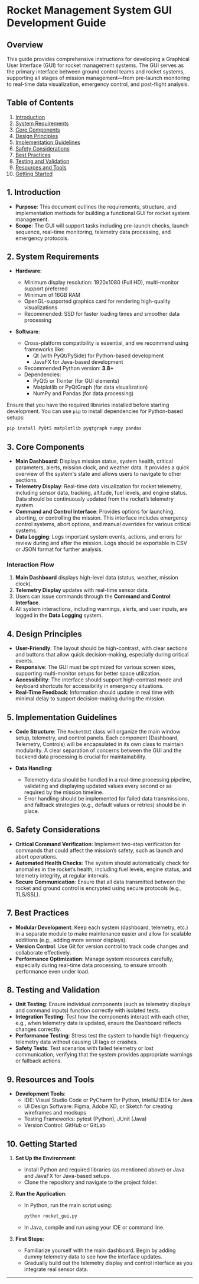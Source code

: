 # Rocket Management System GUI Development Guide

## Overview

This guide provides comprehensive instructions for developing a Graphical User Interface (GUI) for rocket management systems. The GUI serves as the primary interface between ground control teams and rocket systems, supporting all stages of mission management—from pre-launch monitoring to real-time data visualization, emergency control, and post-flight analysis.

## Table of Contents

1. [Introduction](#introduction)
2. [System Requirements](#system-requirements)
3. [Core Components](#core-components)
4. [Design Principles](#design-principles)
5. [Implementation Guidelines](#implementation-guidelines)
6. [Safety Considerations](#safety-considerations)
7. [Best Practices](#best-practices)
8. [Testing and Validation](#testing-and-validation)
9. [Resources and Tools](#resources-and-tools)
10. [Getting Started](#getting-started)

## 1. Introduction

- **Purpose**: This document outlines the requirements, structure, and implementation methods for building a functional GUI for rocket system management.
- **Scope**: The GUI will support tasks including pre-launch checks, launch sequence, real-time monitoring, telemetry data processing, and emergency protocols.

## 2. System Requirements

- **Hardware**: 
  - Minimum display resolution: 1920x1080 (Full HD), multi-monitor support preferred
  - Minimum of 16GB RAM
  - OpenGL-supported graphics card for rendering high-quality visualizations
  - Recommended: SSD for faster loading times and smoother data processing

- **Software**: 
  - Cross-platform compatibility is essential, and we recommend using frameworks like:
    - Qt (with PyQt/PySide) for Python-based development
    - JavaFX for Java-based development
  - Recommended Python version: **3.8+**
  - Dependencies: 
    - PyQt5 or Tkinter (for GUI elements)
    - Matplotlib or PyQtGraph (for data visualization)
    - NumPy and Pandas (for data processing)
  
Ensure that you have the required libraries installed before starting development. You can use `pip` to install dependencies for Python-based setups:
```bash
pip install PyQt5 matplotlib pyqtgraph numpy pandas
```

## 3. Core Components

- **Main Dashboard**: Displays mission status, system health, critical parameters, alerts, mission clock, and weather data. It provides a quick overview of the system's state and allows users to navigate to other sections.
- **Telemetry Display**: Real-time data visualization for rocket telemetry, including sensor data, tracking, altitude, fuel levels, and engine status. Data should be continuously updated from the rocket’s telemetry system.
- **Command and Control Interface**: Provides options for launching, aborting, or controlling the mission. This interface includes emergency control systems, abort options, and manual overrides for various critical systems.
- **Data Logging**: Logs important system events, actions, and errors for review during and after the mission. Logs should be exportable in CSV or JSON format for further analysis.

### Interaction Flow

1. **Main Dashboard** displays high-level data (status, weather, mission clock).
2. **Telemetry Display** updates with real-time sensor data.
3. Users can issue commands through the **Command and Control Interface**.
4. All system interactions, including warnings, alerts, and user inputs, are logged in the **Data Logging** system.

## 4. Design Principles

- **User-Friendly**: The layout should be high-contrast, with clear sections and buttons that allow quick decision-making, especially during critical events.
- **Responsive**: The GUI must be optimized for various screen sizes, supporting multi-monitor setups for better space utilization.
- **Accessibility**: The interface should support high-contrast mode and keyboard shortcuts for accessibility in emergency situations.
- **Real-Time Feedback**: Information should update in real time with minimal delay to support decision-making during the mission.

## 5. Implementation Guidelines

- **Code Structure**: 
  The `RocketGUI` class will organize the main window setup, telemetry, and control panels. Each component (Dashboard, Telemetry, Controls) will be encapsulated in its own class to maintain modularity. A clear separation of concerns between the GUI and the backend data processing is crucial for maintainability.

- **Data Handling**: 
  - Telemetry data should be handled in a real-time processing pipeline, validating and displaying updated values every second or as required by the mission timeline.
  - Error handling should be implemented for failed data transmissions, and fallback strategies (e.g., default values or retries) should be in place.

## 6. Safety Considerations

- **Critical Command Verification**: Implement two-step verification for commands that could affect the mission’s safety, such as launch and abort operations.
- **Automated Health Checks**: The system should automatically check for anomalies in the rocket’s health, including fuel levels, engine status, and telemetry integrity, at regular intervals.
- **Secure Communication**: Ensure that all data transmitted between the rocket and ground control is encrypted using secure protocols (e.g., TLS/SSL).

## 7. Best Practices

- **Modular Development**: Keep each system (dashboard, telemetry, etc.) in a separate module to make maintenance easier and allow for scalable additions (e.g., adding more sensor displays).
- **Version Control**: Use Git for version control to track code changes and collaborate effectively.
- **Performance Optimization**: Manage system resources carefully, especially during real-time data processing, to ensure smooth performance even under load.

## 8. Testing and Validation

- **Unit Testing**: Ensure individual components (such as telemetry displays and command inputs) function correctly with isolated tests.
- **Integration Testing**: Test how the components interact with each other, e.g., when telemetry data is updated, ensure the Dashboard reflects changes correctly.
- **Performance Testing**: Stress test the system to handle high-frequency telemetry data without causing UI lags or crashes.
- **Safety Tests**: Test scenarios with failed telemetry or lost communication, verifying that the system provides appropriate warnings or fallback actions.

## 9. Resources and Tools

- **Development Tools**: 
  - IDE: Visual Studio Code or PyCharm for Python, IntelliJ IDEA for Java
  - UI Design Software: Figma, Adobe XD, or Sketch for creating wireframes and mockups
  - Testing Frameworks: pytest (Python), JUnit (Java)
  - Version Control: GitHub or GitLab

## 10. Getting Started

1. **Set Up the Environment**: 
   - Install Python and required libraries (as mentioned above) or Java and JavaFX for Java-based setups.
   - Clone the repository and navigate to the project folder.
   
2. **Run the Application**:
   - In Python, run the main script using:
     ```bash
     python rocket_gui.py
     ```
   - In Java, compile and run using your IDE or command line.

3. **First Steps**: 
   - Familiarize yourself with the main dashboard. Begin by adding dummy telemetry data to see how the interface updates.
   - Gradually build out the telemetry display and control interface as you integrate real sensor data.

---

